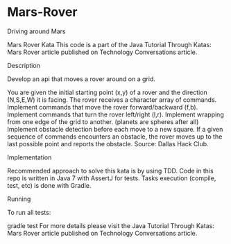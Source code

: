 # Mars-Rover
Driving around Mars

Mars Rover Kata
This code is a part of the Java Tutorial Through Katas: Mars Rover article published on Technology Conversations article.

Description

Develop an api that moves a rover around on a grid.

You are given the initial starting point (x,y) of a rover and the direction (N,S,E,W) it is facing.
The rover receives a character array of commands.
Implement commands that move the rover forward/backward (f,b).
Implement commands that turn the rover left/right (l,r).
Implement wrapping from one edge of the grid to another. (planets are spheres after all)
Implement obstacle detection before each move to a new square. If a given sequence of commands encounters an obstacle, the rover moves up to the last possible point and reports the obstacle.
Source: Dallas Hack Club.

Implementation

Recommended approach to solve this kata is by using TDD. Code in this repo is written in Java 7 with AssertJ for tests. Tasks execution (compile, test, etc) is done with Gradle.

Running

To run all tests:

gradle test
For more details please visit the Java Tutorial Through Katas: Mars Rover article published on Technology Conversations article.
